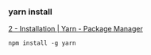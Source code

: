 ###  yarn install


[2 - Installation | Yarn - Package Manager](https://yarnpkg.com/getting-started/install "2 - Installation | Yarn - Package Manager")


 

```
npm install -g yarn

```
